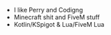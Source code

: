- I like Perry and Codigng
- Minecraft shit and FiveM stuff
- Kotlin/KSpigot & Lua/FiveM Lua

<!---Why are you reading a readme file thats not what real dev's do stay interested---!>
